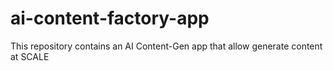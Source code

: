 # ai-content-factory-app
This repository contains an AI Content-Gen app that allow generate content at SCALE
